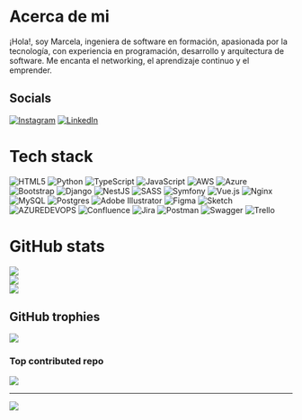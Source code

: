 # Acerca de mi
¡Hola!, soy Marcela, ingeniera de software en formación, apasionada por la tecnología, con experiencia en programación, desarrollo y arquitectura de software.  Me encanta el networking, el aprendizaje continuo y el emprender.


## Socials
[![Instagram](https://img.shields.io/badge/Instagram-%23E4405F.svg?logo=Instagram&logoColor=white)](https://instagram.com/jmarcegomez) [![LinkedIn](https://img.shields.io/badge/LinkedIn-%230077B5.svg?logo=linkedin&logoColor=white)](https://linkedin.com/in/jmarcela-gomezg) 

# Tech stack
![HTML5](https://img.shields.io/badge/html5-%23E34F26.svg?style=flat&logo=html5&logoColor=white) ![Python](https://img.shields.io/badge/python-3670A0?style=flat&logo=python&logoColor=ffdd54) ![TypeScript](https://img.shields.io/badge/typescript-%23007ACC.svg?style=flat&logo=typescript&logoColor=white) ![JavaScript](https://img.shields.io/badge/javascript-%23323330.svg?style=flat&logo=javascript&logoColor=%23F7DF1E) ![AWS](https://img.shields.io/badge/AWS-%23FF9900.svg?style=flat&logo=amazon-aws&logoColor=white) ![Azure](https://img.shields.io/badge/azure-%230072C6.svg?style=flat&logo=microsoftazure&logoColor=white) ![Bootstrap](https://img.shields.io/badge/bootstrap-%238511FA.svg?style=flat&logo=bootstrap&logoColor=white) ![Django](https://img.shields.io/badge/django-%23092E20.svg?style=flat&logo=django&logoColor=white) ![NestJS](https://img.shields.io/badge/nestjs-%23E0234E.svg?style=flat&logo=nestjs&logoColor=white) ![SASS](https://img.shields.io/badge/SASS-hotpink.svg?style=flat&logo=SASS&logoColor=white) ![Symfony](https://img.shields.io/badge/symfony-%23000000.svg?style=flat&logo=symfony&logoColor=white) ![Vue.js](https://img.shields.io/badge/vue.js-%2335495e.svg?style=flat&logo=vuedotjs&logoColor=%234FC08D) ![Nginx](https://img.shields.io/badge/nginx-%23009639.svg?style=flat&logo=nginx&logoColor=white) ![MySQL](https://img.shields.io/badge/mysql-%2300000f.svg?style=flat&logo=mysql&logoColor=white) ![Postgres](https://img.shields.io/badge/postgres-%23316192.svg?style=flat&logo=postgresql&logoColor=white) ![Adobe Illustrator](https://img.shields.io/badge/adobe%20illustrator-%23FF9A00.svg?style=flat&logo=adobe%20illustrator&logoColor=white) ![Figma](https://img.shields.io/badge/figma-%23F24E1E.svg?style=flat&logo=figma&logoColor=white) ![Sketch](https://img.shields.io/badge/Sketch-FFB387?style=flat&logo=sketch&logoColor=black) ![AZUREDEVOPS](https://img.shields.io/badge/azuredevops-0078D7.svg?style=flat&logo=azuredevops&logoColor=white&color=%230078D7) ![Confluence](https://img.shields.io/badge/confluence-%23172BF4.svg?style=flat&logo=confluence&logoColor=white) ![Jira](https://img.shields.io/badge/jira-%230A0FFF.svg?style=flat&logo=jira&logoColor=white) ![Postman](https://img.shields.io/badge/Postman-FF6C37?style=flat&logo=postman&logoColor=white) ![Swagger](https://img.shields.io/badge/-Swagger-%23Clojure?style=flat&logo=swagger&logoColor=white) ![Trello](https://img.shields.io/badge/Trello-%23026AA7.svg?style=flat&logo=Trello&logoColor=white)
# GitHub stats
![](https://github-readme-stats.vercel.app/api?username=MarceGomez&theme=dark&hide_border=true&include_all_commits=true&count_private=true)<br/>
![](https://github-readme-streak-stats.herokuapp.com/?user=MarceGomez&theme=dark&hide_border=true)<br/>
![](https://github-readme-stats.vercel.app/api/top-langs/?username=MarceGomez&theme=dark&hide_border=true&include_all_commits=true&count_private=true&layout=compact)

## GitHub trophies
![](https://github-profile-trophy.vercel.app/?username=MarceGomez&theme=dark_dimmed&no-frame=true&no-bg=false&margin-w=4)

### Top contributed repo
![](https://github-contributor-stats.vercel.app/api?username=MarceGomez&limit=5&theme=dark&combine_all_yearly_contributions=true)

---
[![](https://visitcount.itsvg.in/api?id=MarceGomez&icon=5&color=1)](https://visitcount.itsvg.in)

<!-- Proudly created with GPRM ( https://gprm.itsvg.in ) -->
